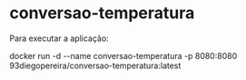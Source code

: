 # conversao-temperatura

Para executar a aplicação:

docker run -d --name conversao-temperatura -p 8080:8080 93diegopereira/conversao-temperatura:latest
